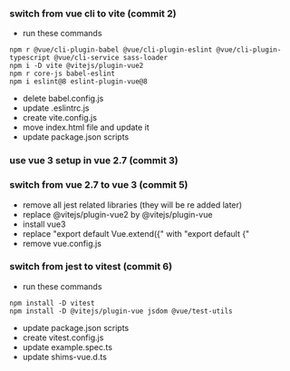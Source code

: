 ### switch from vue cli to vite (commit 2)

- run these commands
```
npm r @vue/cli-plugin-babel @vue/cli-plugin-eslint @vue/cli-plugin-typescript @vue/cli-service sass-loader
npm i -D vite @vitejs/plugin-vue2
npm r core-js babel-eslint
npm i eslint@8 eslint-plugin-vue@8
```
- delete babel.config.js
- update .eslintrc.js
- create vite.config.js
- move index.html file and update it
- update package.json scripts

### use vue 3 setup in vue 2.7 (commit 3)

### switch from vue 2.7 to vue 3 (commit 5)
- remove all jest related libraries (they will be re added later)
- replace @vitejs/plugin-vue2 by @vitejs/plugin-vue
- install vue3
- replace "export default Vue.extend({" with "export default {"
- remove vue.config.js

### switch from jest to vitest (commit 6)
- run these commands
```
npm install -D vitest
npm install -D @vitejs/plugin-vue jsdom @vue/test-utils
```
- update package.json scripts
- create vitest.config.js
- update example.spec.ts
- update shims-vue.d.ts
